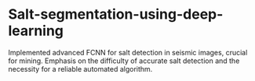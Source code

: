 # Salt-segmentation-using-deep-learning
Implemented advanced FCNN for salt detection in seismic images, crucial for mining. Emphasis on the difficulty of accurate salt detection and the necessity for a reliable automated algorithm.
